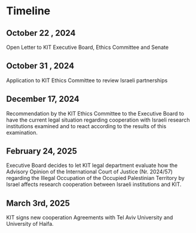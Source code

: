 # Timeline

## October 22 , 2024

Open Letter to KIT Executive Board, Ethics Committee and Senate

## October 31 , 2024

Application to KIT Ethics Committee to review Israeli partnerships

## December 17, 2024

Recommendation by the KIT Ethics Committee to the Executive Board to have the current legal situation regarding cooperation with Israeli research institutions examined and to react according to the results of this examination.

## February 24, 2025

Executive Board decides to let KIT legal department evaluate how the Advisory Opinion of the International Court of Justice (Nr. 2024/57) regarding the Illegal Occupation of the Occupied Palestinian Territory by Israel affects research cooperation between Israeli institutions and KIT.

## March 3rd, 2025

KIT signs new cooperation Agreements with Tel Aviv University and University of Haifa.
